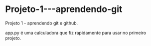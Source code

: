 # Projeto-1---aprendendo-git
Projeto 1 - aprendendo git e github.

app.py é uma calculadora que fiz rapidamente para usar no primeiro projeto.
